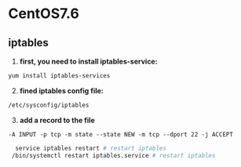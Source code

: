 # CentOS7.6

## iptables

1. **first, you need to install iptables-service:**

~~~bash
yum install iptables-services
~~~

2. **fined iptables config file:** 

~~~bash
/etc/sysconfig/iptables
~~~

3. **add a record to the file**

~~~vim
-A INPUT -p tcp -m state --state NEW -m tcp --dport 22 -j ACCEPT
~~~



~~~bash
  service iptables restart # restart iptables
 /bin/systemctl restart iptables.service # restart iptables
~~~

